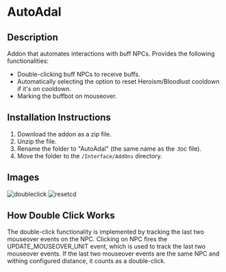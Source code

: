 # AutoAdal
## Description
Addon that automates interactions with buff NPCs. Provides the following functionalities:
- Double-clicking buff NPCs to receive buffs.
- Automatically selecting the option to reset Heroism/Bloodlust cooldown if it's on cooldown.
- Marking the buffbot on mouseover.

## Installation Instructions
1. Download the addon as a zip file.
2. Unzip the file.
3. Rename the folder to "AutoAdal" (the same name as the .toc file).
4. Move the folder to the `/Interface/AddOns` directory.

## Images
![doubleclick](https://github.com/user-attachments/assets/258807d7-11db-45c2-9efc-9362642537ce)
![resetcd](https://github.com/user-attachments/assets/776a92b7-7cac-42aa-b224-114f44012c95)


## How Double Click Works
The double-click functionality is implemented by tracking the last two mouseover events on the NPC. Clicking on NPC fires the UPDATE_MOUSEOVER_UNIT event, which is used to track the last two mouseover events. If the last two mouseover events are the same NPC and withing configured distance, it counts as a double-click.

